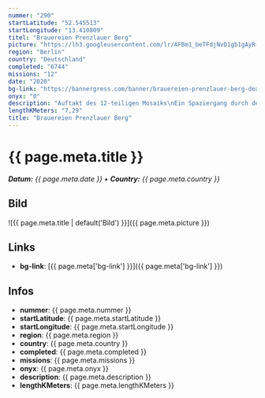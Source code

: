 ```yaml
---
nummer: "290"
startLatitude: "52.545513"
startLongitude: "13.410809"
titel: "Brauereien Prenzlauer Berg"
picture: "https://lh3.googleusercontent.com/lr/AFBm1_beTFdjNvD1gb1gAyR-GCOT5nB8M4NbpCD_ccU3OWedjgRMWzDw0SKTUaMsALcm6ctvpWD5dI6tzan2_vqoikJXlmsFInK_ddXC2vNRinjBzXy4HGrSwCzphr8lqPpGGKYqO_w7tSZEottsNrVUf4AMonvXW_a1tEidoS4-ch8eRG4aAIyoLL8PuW6Lw8cvSHCFC-v1yO6MIF1NWKNW3A8zwdlTMrUmW6qivic1WKyK_Fep4aqTU-qacPykCI6XQzX-x6hZy2AZm7tNQcFkAWNIpTghD3kcHIAFlrx_nL0Gz3r5FiySfIPst_apKw2k6DPO6tes8leZP1bUVUti4S9Q3s3UWTPzWiRiX_d-urq9WI1yWOTxopYgR8pkES5lCNkCX_XSZu8QKdoqvRQN0kfjd6x60MUhLFFbmJz5tyZ2QJUvevbsivCud10mAvN0WQHn4EFouFTiJGV2KEKXprku-Kn1dT2JxeBKgmrODHteYdgnXElesBy1pJmvsAWf3AF2dZjAR8RQa3h1Z1_Za0CPr3NGNkhpynJZd6UkRuXToJlvHvuWcqsq9Nd4H39qddlbY4zCp63dPUsJzAzHYN-OAI0vNNsDhaHqqC4stlzkMrpw50ZXuJRSxGqLr0rf8NOCu2GQR8q5jPuioaPUZY6n-Rbgc5eEDJmqP474QbiYFHULrrrUqcPzr1RCf0ZsN5ESkjcvTU_Th5eSulITkFxwYyyLWyjtLe3is5bHTGbv8tr8HBCSAswQhdnqYPqmrTnu7Jb_0Ue6UhShQp3HhpaPNXJ6JiAJDHFsXr1J3l4qD4FDDKKOWrdD0LhvxK7PKiV-wIhavTAE02IZ5ojLzPiQSTZZfk_p92IF"
region: "Berlin"
country: "Deutschland"
completed: "6744"
missions: "12"
date: "2020"
bg-link: "https://bannergress.com/banner/brauereien-prenzlauer-berg-deac"
onyx: "0"
description: "Auftakt des 12-teiligen Mosaiks\nEin Spaziergang durch den Prenzlauer Berg an 12 ehemaligen Brauereien vorbei. In der Groterja(h)n Brauerei Milastraße 1-4 wurde von 1897 bis 1914 Bier gebraut."
lengthKMeters: "7,29"
title: "Brauereien Prenzlauer Berg"
---
```


# {{ page.meta.title }}
_**Datum:** {{ page.meta.date }} • **Country:** {{ page.meta.country }}_

## Bild
![{{ page.meta.title | default('Bild') }}]({{ page.meta.picture }})

## Links
- **bg-link**: [{{ page.meta['bg-link'] }}]({{ page.meta['bg-link'] }})

## Infos
- **nummer**: {{ page.meta.nummer }}
- **startLatitude**: {{ page.meta.startLatitude }}
- **startLongitude**: {{ page.meta.startLongitude }}
- **region**: {{ page.meta.region }}
- **country**: {{ page.meta.country }}
- **completed**: {{ page.meta.completed }}
- **missions**: {{ page.meta.missions }}
- **onyx**: {{ page.meta.onyx }}
- **description**: {{ page.meta.description }}
- **lengthKMeters**: {{ page.meta.lengthKMeters }}

